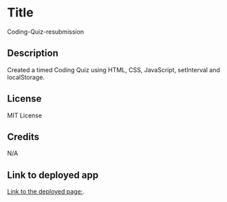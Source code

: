 # Title
Coding-Quiz-resubmission

## Description
Created a timed Coding Quiz using HTML, CSS, JavaScript, setInterval and localStorage.

## License
MIT License

## Credits
N/A

## Link to deployed app
[Link to the deployed page:](https://meri1211.github.io/coding-quiz-resubmission/).